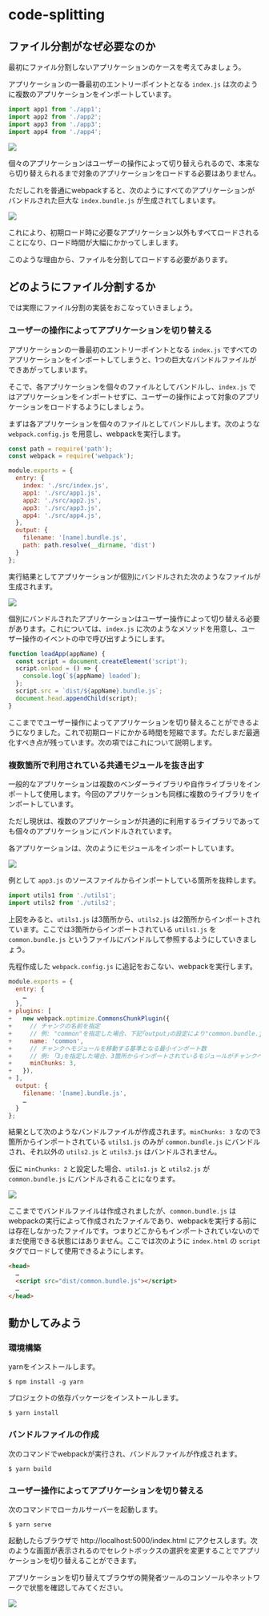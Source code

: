 # code-splitting

## ファイル分割がなぜ必要なのか

最初にファイル分割しないアプリケーションのケースを考えてみましょう。

アプリケーションの一番最初のエントリーポイントとなる `index.js` は次のように複数のアプリケーションをインポートしています。

```js
import app1 from './app1';
import app2 from './app2';
import app3 from './app3';
import app4 from './app4';
```

![](docs/images/app-structure-1.png)

個々のアプリケーションはユーザーの操作によって切り替えられるので、本来なら切り替えられるまで対象のアプリケーションをロードする必要はありません。


ただしこれを普通にwebpackすると、次のようにすべてのアプリケーションがバンドルされた巨大な `index.bundle.js` が生成されてしまいます。

![](docs/images/app-structure-2.png)

これにより、初期ロード時に必要なアプリケーション以外もすべてロードされることになり、ロード時間が大幅にかかってしまします。

このような理由から、ファイルを分割してロードする必要があります。


## どのようにファイル分割するか

では実際にファイル分割の実装をおこなっていきましょう。

### ユーザーの操作によってアプリケーションを切り替える

アプリケーションの一番最初のエントリーポイントとなる `index.js` ですべてのアプリケーションをインポートしてしまうと、1つの巨大なバンドルファイルができあがってしまいます。

そこで、各アプリケーションを個々のファイルとしてバンドルし、`index.js` ではアプリケーションをインポートせずに、ユーザーの操作によって対象のアプリケーションをロードするようにしましょう。

まずは各アプリケーションを個々のファイルとしてバンドルします。次のような `webpack.config.js` を用意し、webpackを実行します。

```js
const path = require('path');
const webpack = require('webpack');

module.exports = {
  entry: {
    index: './src/index.js',
    app1: './src/app1.js',
    app2: './src/app2.js',
    app3: './src/app3.js',
    app4: './src/app4.js',
  },
  output: {
    filename: '[name].bundle.js',
    path: path.resolve(__dirname, 'dist')
  }
};
```

実行結果としてアプリケーションが個別にバンドルされた次のようなファイルが生成されます。

![](docs/images/individual-bundled.png)

個別にバンドルされたアプリケーションはユーザー操作によって切り替える必要があります。これについては、`index.js` に次のようなメソッドを用意し、ユーザー操作のイベントの中で呼び出すようにします。

```js
function loadApp(appName) {
  const script = document.createElement('script');
  script.onload = () => {
    console.log(`${appName} loaded`);
  };
  script.src = `dist/${appName}.bundle.js`;
  document.head.appendChild(script);
}
```

ここまででユーザー操作によってアプリケーションを切り替えることができるようになりました。これで初期ロードにかかる時間を短縮でます。ただしまだ最適化すべき点が残っています。次の項ではこれについて説明します。


### 複数箇所で利用されている共通モジュールを抜き出す

一般的なアプリケーションは複数のベンダーライブラリや自作ライブラリをインポートして使用します。今回のアプリケーションも同様に複数のライブラリをインポートしています。

ただし現状は、複数のアプリケーションが共通的に利用するライブラリであっても個々のアプリケーションにバンドルされています。

各アプリケーションは、次のようにモジュールをインポートしています。

![](docs/images/before-bundled.png)

例として `app3.js` のソースファイルからインポートしている箇所を抜粋します。

```js
import utils1 from './utils1';
import utils2 from './utils2';
```

上図をみると、`utils1.js` は3箇所から、`utils2.js` は2箇所からインポートされています。ここでは3箇所からインポートされている `utils1.js` を `common.bundle.js` というファイルにバンドルして参照するようにしていきましょう。

先程作成した `webpack.config.js` に追記をおこない、webpackを実行します。

```js
module.exports = {
  entry: {
    …
  },
+ plugins: [
+   new webpack.optimize.CommonsChunkPlugin({
+     // チャンクの名前を指定
+     // 例: "common"を指定した場合、下記｢output｣の設定により"common.bundle.js"というファイル名になる
+     name: 'common',
+     // チャンクへモジュールを移動する基準となる最小インポート数
+     // 例: ｢3｣を指定した場合、3箇所からインポートされているモジュールがチャンクへ移動される
+     minChunks: 3,
+   }),
+ ],
  output: {
    filename: '[name].bundle.js',
    …
  }
};
```

結果として次のようなバンドルファイルが作成されます。`minChunks: 3` なので3箇所からインポートされている `utils1.js` のみが `common.bundle.js` にバンドルされ、それ以外の `utils2.js` と `utils3.js` はバンドルされません。

仮に `minChunks: 2` と設定した場合、`utils1.js` と `utils2.js` が `common.bundle.js` にバンドルされることになります。

![](docs/images/after-bundled.png)

ここまででバンドルファイルは作成されましたが、`common.bundle.js` はwebpackの実行によって作成されたファイルであり、webpackを実行する前には存在しなかったファイルです。つまりどこからもインポートされていないのでまだ使用できる状態にはありません。ここでは次のように `index.html` の `script` タグでロードして使用できるようにします。

```html
<head>
  …
  <script src="dist/common.bundle.js"></script>
  …
</head>
```


## 動かしてみよう

### 環境構築

yarnをインストールします。

```console
$ npm install -g yarn
```

プロジェクトの依存パッケージをインストールします。

```console
$ yarn install
```

### バンドルファイルの作成

次のコマンドでwebpackが実行され、バンドルファイルが作成されます。

```console
$ yarn build
```


### ユーザー操作によってアプリケーションを切り替える

次のコマンドでローカルサーバーを起動します。

```console
$ yarn serve
```

起動したらブラウザで http://localhost:5000/index.html にアクセスします。次のような画面が表示されるのでセレクトボックスの選択を変更することでアプリケーションを切り替えることができます。

アプリケーションを切り替えてブラウザの開発者ツールのコンソールやネットワークで状態を確認してみてください。

![](docs/images/app-switching.gif)


